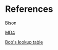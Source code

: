 # References
[Bison](https://www.gnu.org/software/bison/manual/bison.html#)

[MD4](https://www.rfc-editor.org/rfc/rfc1320)

[Bob's lookup table](https://www.burtleburtle.net/bob/c/lookup3.c)
